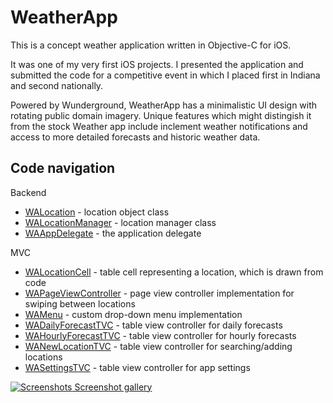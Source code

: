 WeatherApp
==========

This is a concept weather application written in Objective-C for iOS.

It was one of my very first iOS projects. I presented the application and submitted the code for a competitive event in which I placed first in Indiana and second nationally.

Powered by Wunderground, WeatherApp has a minimalistic UI design with rotating public domain imagery. Unique features which might distingish it from the stock Weather app include inclement weather notifications and access to more detailed forecasts and historic weather data.

## Code navigation

Backend
* [WALocation](./WeatherApp/WALocation.m) - location object class
* [WALocationManager](./WeatherApp/WALocationManager.m) - location manager class
* [WAAppDelegate](./WeatherApp/WAAppDelegate.m) - the application delegate

MVC
* [WALocationCell](./WeatherApp/WALocationCell.m) - table cell representing a location, which is drawn from code
* [WAPageViewController](./WeatherApp/WAPageViewController.m) - page view controller implementation for swiping between locations
* [WAMenu](./WeatherApp/WAMenu) - custom drop-down menu implementation
* [WADailyForecastTVC](./WeatherApp/WADailyForecastTVC.m) - table view controller for daily forecasts
* [WAHourlyForecastTVC](./WeatherApp/WAHourlyForecastTVC.m) - table view controller for hourly forecasts
* [WANewLocationTVC](./WeatherApp/WANewLocationTVC.m) - table view controller for searching/adding locations
* [WASettingsTVC](./WeatherApp/WASettingsTVC.m) - table view controller for app settings

[![Screenshots](https://i.imgur.com/6UsMTC4.png) Screenshot gallery](https://mitchellcooper.me/screenshots/weatherapp)
